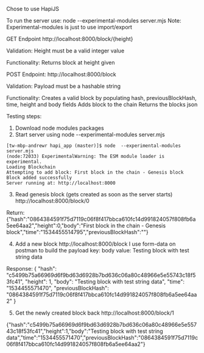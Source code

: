 Chose to use HapiJS

To run the server use:
node  --experimental-modules server.mjs
Note: Experimental-modules is just to use import/export


GET Endpoint
http://localhost:8000/block/{height}

Validation:
Height must be a valid integer value

Functionality:
Returns block at height given

POST Endpoint: 
http://localhost:8000/block

Validation:
Payload must be a hashable string

Functionality:
Creates a valid block by populating hash, previousBlockHash, time, height and body fields 
Adds block to the chain
Returns the blocks json


Testing steps:
1. Download node modules packages
2. Start server using
node  --experimental-modules server.mjs

```
[tw-mbp-andrewr hapi_app (master)]$ node  --experimental-modules server.mjs
(node:72033) ExperimentalWarning: The ESM module loader is experimental.
Loading Blockchain
Attempting to add block: First block in the chain - Genesis block
Block added successfully
Server running at: http://localhost:8000
```

3. Read genesis block (gets created as soon as the server starts)
http://localhost:8000/block/0

Return:
{"hash":"0864384591f75d7119c06f8f417bbca610fc14d991824057f808fb6a5ee64aa2","height":0,"body":"First block in the chain - Genesis block","time":"1534455514795","previousBlockHash":""}

4. Add a new block
http://localhost:8000/block
I use form-data on postman to build the payload
key: body value: Testing block with test string data

Response:
{
    "hash": "c5499b75a66969d6f9bd63d6928b7bd636c06a80c48966e5e55743c18f53fc41",
    "height": 1,
    "body": "Testing block with test string data",
    "time": "1534455571470",
    "previousBlockHash": "0864384591f75d7119c06f8f417bbca610fc14d991824057f808fb6a5ee64aa2"
}

5. Get the newly created block back
http://localhost:8000/block/1

{"hash":"c5499b75a66969d6f9bd63d6928b7bd636c06a80c48966e5e55743c18f53fc41","height":1,"body":"Testing block with test string data","time":"1534455571470","previousBlockHash":"0864384591f75d7119c06f8f417bbca610fc14d991824057f808fb6a5ee64aa2"}
